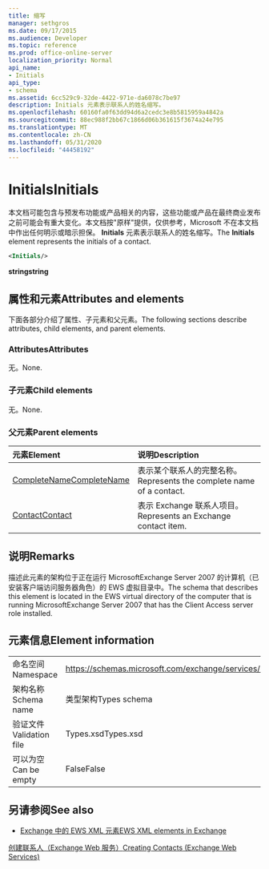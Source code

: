 ```yaml
---
title: 缩写
manager: sethgros
ms.date: 09/17/2015
ms.audience: Developer
ms.topic: reference
ms.prod: office-online-server
localization_priority: Normal
api_name:
- Initials
api_type:
- schema
ms.assetid: 6cc529c9-32de-4422-971e-da6078c7be97
description: Initials 元素表示联系人的姓名缩写。
ms.openlocfilehash: 60160fa0f63dd94d6a2cedc3e8b5815959a4842a
ms.sourcegitcommit: 88ec988f2bb67c1866d06b361615f3674a24e795
ms.translationtype: MT
ms.contentlocale: zh-CN
ms.lasthandoff: 05/31/2020
ms.locfileid: "44458192"
---
```

# <a name="initials"></a><span data-ttu-id="f62cc-103">Initials</span><span class="sxs-lookup"><span data-stu-id="f62cc-103">Initials</span></span>

<span data-ttu-id="f62cc-104">本文档可能包含与预发布功能或产品相关的内容，这些功能或产品在最终商业发布之前可能会有重大变化。本文档按"原样"提供，仅供参考，Microsoft 不在本文档中作出任何明示或暗示担保。 **Initials** 元素表示联系人的姓名缩写。</span><span class="sxs-lookup"><span data-stu-id="f62cc-104">The **Initials** element represents the initials of a contact.</span></span> 
  
```xml
<Initials/>
```

 <span data-ttu-id="f62cc-105">**string**</span><span class="sxs-lookup"><span data-stu-id="f62cc-105">**string**</span></span>
## <a name="attributes-and-elements"></a><span data-ttu-id="f62cc-106">属性和元素</span><span class="sxs-lookup"><span data-stu-id="f62cc-106">Attributes and elements</span></span>

<span data-ttu-id="f62cc-107">下面各部分介绍了属性、子元素和父元素。</span><span class="sxs-lookup"><span data-stu-id="f62cc-107">The following sections describe attributes, child elements, and parent elements.</span></span>
  
### <a name="attributes"></a><span data-ttu-id="f62cc-108">Attributes</span><span class="sxs-lookup"><span data-stu-id="f62cc-108">Attributes</span></span>

<span data-ttu-id="f62cc-109">无。</span><span class="sxs-lookup"><span data-stu-id="f62cc-109">None.</span></span>
  
### <a name="child-elements"></a><span data-ttu-id="f62cc-110">子元素</span><span class="sxs-lookup"><span data-stu-id="f62cc-110">Child elements</span></span>

<span data-ttu-id="f62cc-111">无。</span><span class="sxs-lookup"><span data-stu-id="f62cc-111">None.</span></span>
  
### <a name="parent-elements"></a><span data-ttu-id="f62cc-112">父元素</span><span class="sxs-lookup"><span data-stu-id="f62cc-112">Parent elements</span></span>

|<span data-ttu-id="f62cc-113">**元素**</span><span class="sxs-lookup"><span data-stu-id="f62cc-113">**Element**</span></span>|<span data-ttu-id="f62cc-114">**说明**</span><span class="sxs-lookup"><span data-stu-id="f62cc-114">**Description**</span></span>|
|:-----|:-----|
|[<span data-ttu-id="f62cc-115">CompleteName</span><span class="sxs-lookup"><span data-stu-id="f62cc-115">CompleteName</span></span>](completename.md) <br/> |<span data-ttu-id="f62cc-116">表示某个联系人的完整名称。</span><span class="sxs-lookup"><span data-stu-id="f62cc-116">Represents the complete name of a contact.</span></span>  <br/> |
|[<span data-ttu-id="f62cc-117">Contact</span><span class="sxs-lookup"><span data-stu-id="f62cc-117">Contact</span></span>](contact.md) <br/> |<span data-ttu-id="f62cc-118">表示 Exchange 联系人项目。</span><span class="sxs-lookup"><span data-stu-id="f62cc-118">Represents an Exchange contact item.</span></span>  <br/> |
   
## <a name="remarks"></a><span data-ttu-id="f62cc-119">说明</span><span class="sxs-lookup"><span data-stu-id="f62cc-119">Remarks</span></span>

<span data-ttu-id="f62cc-120">描述此元素的架构位于正在运行 MicrosoftExchange Server 2007 的计算机（已安装客户端访问服务器角色）的 EWS 虚拟目录中。</span><span class="sxs-lookup"><span data-stu-id="f62cc-120">The schema that describes this element is located in the EWS virtual directory of the computer that is running MicrosoftExchange Server 2007 that has the Client Access server role installed.</span></span>
  
## <a name="element-information"></a><span data-ttu-id="f62cc-121">元素信息</span><span class="sxs-lookup"><span data-stu-id="f62cc-121">Element information</span></span>

|||
|:-----|:-----|
|<span data-ttu-id="f62cc-122">命名空间</span><span class="sxs-lookup"><span data-stu-id="f62cc-122">Namespace</span></span>  <br/> |https://schemas.microsoft.com/exchange/services/2006/types  <br/> |
|<span data-ttu-id="f62cc-123">架构名称</span><span class="sxs-lookup"><span data-stu-id="f62cc-123">Schema name</span></span>  <br/> |<span data-ttu-id="f62cc-124">类型架构</span><span class="sxs-lookup"><span data-stu-id="f62cc-124">Types schema</span></span>  <br/> |
|<span data-ttu-id="f62cc-125">验证文件</span><span class="sxs-lookup"><span data-stu-id="f62cc-125">Validation file</span></span>  <br/> |<span data-ttu-id="f62cc-126">Types.xsd</span><span class="sxs-lookup"><span data-stu-id="f62cc-126">Types.xsd</span></span>  <br/> |
|<span data-ttu-id="f62cc-127">可以为空</span><span class="sxs-lookup"><span data-stu-id="f62cc-127">Can be empty</span></span>  <br/> |<span data-ttu-id="f62cc-128">False</span><span class="sxs-lookup"><span data-stu-id="f62cc-128">False</span></span>  <br/> |
   
## <a name="see-also"></a><span data-ttu-id="f62cc-129">另请参阅</span><span class="sxs-lookup"><span data-stu-id="f62cc-129">See also</span></span>



- [<span data-ttu-id="f62cc-130">Exchange 中的 EWS XML 元素</span><span class="sxs-lookup"><span data-stu-id="f62cc-130">EWS XML elements in Exchange</span></span>](ews-xml-elements-in-exchange.md)


[<span data-ttu-id="f62cc-131">创建联系人（Exchange Web 服务）</span><span class="sxs-lookup"><span data-stu-id="f62cc-131">Creating Contacts (Exchange Web Services)</span></span>](https://msdn.microsoft.com/library/4845917e-70d1-481c-bbd7-011ec6571789%28Office.15%29.aspx)


